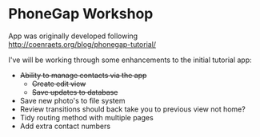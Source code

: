 # PhoneGap Workshop #

App was originally developed following http://coenraets.org/blog/phonegap-tutorial/

I've will be working through some enhancements to the initial tutorial app:

- ~~Ability to manage contacts via the app~~
	- ~~Create edit view~~
	- ~~Save updates to database~~
- Save new photo's to file system
- Review transitions should back take you to previous view not home?
- Tidy routing method with multiple pages
- Add extra contact numbers